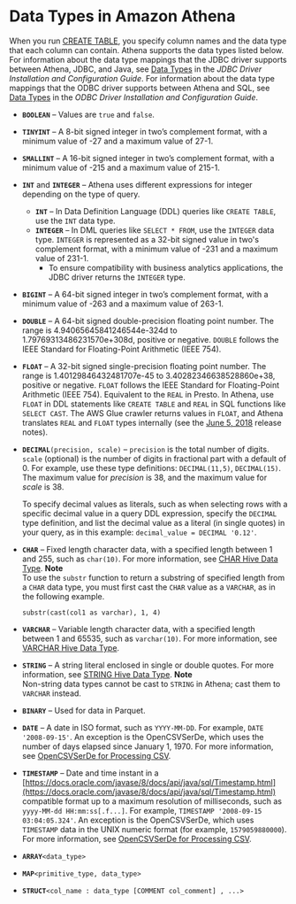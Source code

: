 # Data Types in Amazon Athena<a name="data-types"></a>

When you run [CREATE TABLE](create-table.md), you specify column names and the data type that each column can contain\. Athena supports the data types listed below\. For information about the data type mappings that the JDBC driver supports between Athena, JDBC, and Java, see [Data Types](https://s3.amazonaws.com/athena-downloads/drivers/JDBC/SimbaAthenaJDBC_2.0.5/docs/Simba+Athena+JDBC+Driver+Install+and+Configuration+Guide.pdf#page=37) in the *JDBC Driver Installation and Configuration Guide*\. For information about the data type mappings that the ODBC driver supports between Athena and SQL, see [Data Types](https://s3.amazonaws.com/athena-downloads/drivers/ODBC/SimbaAthenaODBC_1.0.5/Simba+Athena+ODBC+Install+and+Configuration+Guide.pdf#page=50) in the *ODBC Driver Installation and Configuration Guide*\.
+ **`BOOLEAN`** – Values are `true` and `false`\.
+ **`TINYINT`** – A 8\-bit signed integer in two’s complement format, with a minimum value of \-27 and a maximum value of 27\-1\.
+ **`SMALLINT`** – A 16\-bit signed integer in two’s complement format, with a minimum value of \-215 and a maximum value of 215\-1\.
+ **`INT`** and **`INTEGER`** – Athena uses different expressions for integer depending on the type of query\.
  + **`INT`** – In Data Definition Language \(DDL\) queries like `CREATE TABLE`, use the `INT` data type\.
  + **`INTEGER`** – In DML queries like `SELECT * FROM`, use the `INTEGER` data type\. `INTEGER` is represented as a 32\-bit signed value in two's complement format, with a minimum value of \-231 and a maximum value of 231\-1\. 
    + To ensure compatibility with business analytics applications, the JDBC driver returns the `INTEGER` type\.
+ **`BIGINT`** – A 64\-bit signed integer in two’s complement format, with a minimum value of \-263 and a maximum value of 263\-1\.
+ **`DOUBLE`** – A 64\-bit signed double\-precision floating point number\. The range is 4\.94065645841246544e\-324d to 1\.79769313486231570e\+308d, positive or negative\. `DOUBLE` follows the IEEE Standard for Floating\-Point Arithmetic \(IEEE 754\)\.
+ **`FLOAT`** – A 32\-bit signed single\-precision floating point number\. The range is 1\.40129846432481707e\-45 to 3\.40282346638528860e\+38, positive or negative\. `FLOAT` follows the IEEE Standard for Floating\-Point Arithmetic \(IEEE 754\)\. Equivalent to the `REAL` in Presto\. In Athena, use `FLOAT` in DDL statements like `CREATE TABLE` and `REAL` in SQL functions like `SELECT CAST`\. The AWS Glue crawler returns values in `FLOAT`, and Athena translates `REAL` and `FLOAT` types internally \(see the [June 5, 2018](release-note-2018-06-05.md) release notes\)\.
+ **`DECIMAL`**`(precision, scale)` – `precision` is the total number of digits\. `scale` \(optional\) is the number of digits in fractional part with a default of 0\. For example, use these type definitions: `DECIMAL(11,5)`, `DECIMAL(15)`\. The maximum value for *precision* is 38, and the maximum value for *scale* is 38\.

  To specify decimal values as literals, such as when selecting rows with a specific decimal value in a query DDL expression, specify the `DECIMAL` type definition, and list the decimal value as a literal \(in single quotes\) in your query, as in this example: `decimal_value = DECIMAL '0.12'`\. 
+ **`CHAR`** – Fixed length character data, with a specified length between 1 and 255, such as `char(10)`\. For more information, see [CHAR Hive Data Type](https://cwiki.apache.org/confluence/display/Hive/LanguageManual+Types#LanguageManualTypes-char)\.
**Note**  
To use the `substr` function to return a substring of specified length from a `CHAR` data type, you must first cast the `CHAR` value as a `VARCHAR`, as in the following example\.  

  ```
  substr(cast(col1 as varchar), 1, 4)
  ```
+ **`VARCHAR`** – Variable length character data, with a specified length between 1 and 65535, such as `varchar(10)`\. For more information, see [VARCHAR Hive Data Type](https://cwiki.apache.org/confluence/display/Hive/LanguageManual+Types#LanguageManualTypes-varchar)\. 
+ **`STRING`** – A string literal enclosed in single or double quotes\. For more information, see [STRING Hive Data Type](https://cwiki.apache.org/confluence/display/Hive/LanguageManual+Types#LanguageManualTypes-StringsstringStrings)\.
**Note**  
Non\-string data types cannot be cast to `STRING` in Athena; cast them to `VARCHAR` instead\.
+ **`BINARY`** – Used for data in Parquet\.
+ **`DATE`** – A date in ISO format, such as `YYYY-MM-DD`\. For example, `DATE '2008-09-15'`\. An exception is the OpenCSVSerDe, which uses the number of days elapsed since January 1, 1970\. For more information, see [OpenCSVSerDe for Processing CSV](csv-serde.md)\.
+ **`TIMESTAMP`** – Date and time instant in a [https://docs.oracle.com/javase/8/docs/api/java/sql/Timestamp.html](https://docs.oracle.com/javase/8/docs/api/java/sql/Timestamp.html) compatible format up to a maximum resolution of milliseconds, such as `yyyy-MM-dd HH:mm:ss[.f...]`\. For example, `TIMESTAMP '2008-09-15 03:04:05.324'`\. An exception is the OpenCSVSerDe, which uses `TIMESTAMP` data in the UNIX numeric format \(for example, `1579059880000`\)\. For more information, see [OpenCSVSerDe for Processing CSV](csv-serde.md)\.
+ **`ARRAY`**`<data_type>`
+ **`MAP`**`<primitive_type, data_type>`
+ **`STRUCT`**`<col_name : data_type [COMMENT col_comment] , ...>`